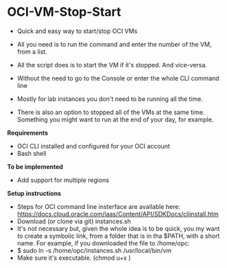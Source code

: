 # OCI-VM-Stop-Start

- Quick and easy way to start/stop OCI VMs
- All you need is to run the command and enter the number of the VM, from a list.
- All the script does is to start the VM if it's stopped. And vice-versa.
- Without the need to go to the Console or enter the whole CLI command line
- Mostly for lab instances you don't need to be running all the time.

- There is also an option to stopped all of the VMs at the same time. Something you might want to run at the end of your day, for example.

**Requirements**
- OCI CLI installed and configured for your OCI account
- Bash shell

**To be implemented**
- Add support for multiple regions

**Setup instructions**
- Steps for OCI command line insterface are available here:
https://docs.cloud.oracle.com/iaas/Content/API/SDKDocs/cliinstall.htm 
- Download (or clone via git) instances.sh
- It's not necessary but, given the whole idea is to be quick, you my want to create a symbolic link, from a folder that is in tha $PATH, with a short name. For example, if you downloaded the file to /home/opc:
- $ sudo ln -s /home/opc/instances.sh /usr/local/bin/vm
- Make sure it's executable. (chmod u+x <file>)


